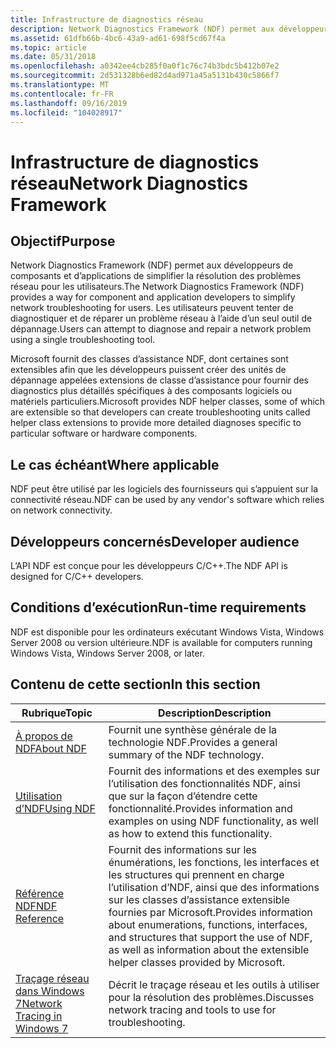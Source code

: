 ```yaml
---
title: Infrastructure de diagnostics réseau
description: Network Diagnostics Framework (NDF) permet aux développeurs de composants et d’applications de simplifier la résolution des problèmes réseau pour les utilisateurs.
ms.assetid: 61dfb66b-4bc6-43a9-ad61-698f5cd67f4a
ms.topic: article
ms.date: 05/31/2018
ms.openlocfilehash: a0342ee4cb285f0a0f1c76c74b3bdc5b412b07e2
ms.sourcegitcommit: 2d531328b6ed82d4ad971a45a5131b430c5866f7
ms.translationtype: MT
ms.contentlocale: fr-FR
ms.lasthandoff: 09/16/2019
ms.locfileid: "104028917"
---
```

# <a name="network-diagnostics-framework"></a><span data-ttu-id="1b0c5-103">Infrastructure de diagnostics réseau</span><span class="sxs-lookup"><span data-stu-id="1b0c5-103">Network Diagnostics Framework</span></span>

## <a name="purpose"></a><span data-ttu-id="1b0c5-104">Objectif</span><span class="sxs-lookup"><span data-stu-id="1b0c5-104">Purpose</span></span>

<span data-ttu-id="1b0c5-105">Network Diagnostics Framework (NDF) permet aux développeurs de composants et d’applications de simplifier la résolution des problèmes réseau pour les utilisateurs.</span><span class="sxs-lookup"><span data-stu-id="1b0c5-105">The Network Diagnostics Framework (NDF) provides a way for component and application developers to simplify network troubleshooting for users.</span></span> <span data-ttu-id="1b0c5-106">Les utilisateurs peuvent tenter de diagnostiquer et de réparer un problème réseau à l’aide d’un seul outil de dépannage.</span><span class="sxs-lookup"><span data-stu-id="1b0c5-106">Users can attempt to diagnose and repair a network problem using a single troubleshooting tool.</span></span>

<span data-ttu-id="1b0c5-107">Microsoft fournit des classes d’assistance NDF, dont certaines sont extensibles afin que les développeurs puissent créer des unités de dépannage appelées extensions de classe d’assistance pour fournir des diagnostics plus détaillés spécifiques à des composants logiciels ou matériels particuliers.</span><span class="sxs-lookup"><span data-stu-id="1b0c5-107">Microsoft provides NDF helper classes, some of which are extensible so that developers can create troubleshooting units called helper class extensions to provide more detailed diagnoses specific to particular software or hardware components.</span></span>

## <a name="where-applicable"></a><span data-ttu-id="1b0c5-108">Le cas échéant</span><span class="sxs-lookup"><span data-stu-id="1b0c5-108">Where applicable</span></span>

<span data-ttu-id="1b0c5-109">NDF peut être utilisé par les logiciels des fournisseurs qui s’appuient sur la connectivité réseau.</span><span class="sxs-lookup"><span data-stu-id="1b0c5-109">NDF can be used by any vendor's software which relies on network connectivity.</span></span>

## <a name="developer-audience"></a><span data-ttu-id="1b0c5-110">Développeurs concernés</span><span class="sxs-lookup"><span data-stu-id="1b0c5-110">Developer audience</span></span>

<span data-ttu-id="1b0c5-111">L’API NDF est conçue pour les développeurs C/C++.</span><span class="sxs-lookup"><span data-stu-id="1b0c5-111">The NDF API is designed for C/C++ developers.</span></span>

## <a name="run-time-requirements"></a><span data-ttu-id="1b0c5-112">Conditions d’exécution</span><span class="sxs-lookup"><span data-stu-id="1b0c5-112">Run-time requirements</span></span>

<span data-ttu-id="1b0c5-113">NDF est disponible pour les ordinateurs exécutant Windows Vista, Windows Server 2008 ou version ultérieure.</span><span class="sxs-lookup"><span data-stu-id="1b0c5-113">NDF is available for computers running Windows Vista, Windows Server 2008, or later.</span></span>

## <a name="in-this-section"></a><span data-ttu-id="1b0c5-114">Contenu de cette section</span><span class="sxs-lookup"><span data-stu-id="1b0c5-114">In this section</span></span>



| <span data-ttu-id="1b0c5-115">Rubrique</span><span class="sxs-lookup"><span data-stu-id="1b0c5-115">Topic</span></span>                                                                       | <span data-ttu-id="1b0c5-116">Description</span><span class="sxs-lookup"><span data-stu-id="1b0c5-116">Description</span></span>                                                                                                                                                                                              |
|-----------------------------------------------------------------------------|----------------------------------------------------------------------------------------------------------------------------------------------------------------------------------------------------------|
| [<span data-ttu-id="1b0c5-117">À propos de NDF</span><span class="sxs-lookup"><span data-stu-id="1b0c5-117">About NDF</span></span>](about-ndf.md)<br/>                                       | <span data-ttu-id="1b0c5-118">Fournit une synthèse générale de la technologie NDF.</span><span class="sxs-lookup"><span data-stu-id="1b0c5-118">Provides a general summary of the NDF technology.</span></span><br/>                                                                                                                                             |
| [<span data-ttu-id="1b0c5-119">Utilisation d’NDF</span><span class="sxs-lookup"><span data-stu-id="1b0c5-119">Using NDF</span></span>](using-ndf.md)<br/>                                       | <span data-ttu-id="1b0c5-120">Fournit des informations et des exemples sur l’utilisation des fonctionnalités NDF, ainsi que sur la façon d’étendre cette fonctionnalité.</span><span class="sxs-lookup"><span data-stu-id="1b0c5-120">Provides information and examples on using NDF functionality, as well as how to extend this functionality.</span></span><br/>                                                                                    |
| [<span data-ttu-id="1b0c5-121">Référence NDF</span><span class="sxs-lookup"><span data-stu-id="1b0c5-121">NDF Reference</span></span>](ndf-reference.md)<br/>                               | <span data-ttu-id="1b0c5-122">Fournit des informations sur les énumérations, les fonctions, les interfaces et les structures qui prennent en charge l’utilisation d’NDF, ainsi que des informations sur les classes d’assistance extensible fournies par Microsoft.</span><span class="sxs-lookup"><span data-stu-id="1b0c5-122">Provides information about enumerations, functions, interfaces, and structures that support the use of NDF, as well as information about the extensible helper classes provided by Microsoft.</span></span><br/> |
| [<span data-ttu-id="1b0c5-123">Traçage réseau dans Windows 7</span><span class="sxs-lookup"><span data-stu-id="1b0c5-123">Network Tracing in Windows 7</span></span>](network-tracing-in-windows-7.md)<br/> | <span data-ttu-id="1b0c5-124">Décrit le traçage réseau et les outils à utiliser pour la résolution des problèmes.</span><span class="sxs-lookup"><span data-stu-id="1b0c5-124">Discusses network tracing and tools to use for troubleshooting.</span></span><br/>                                                                                                                               |



 

 

 





